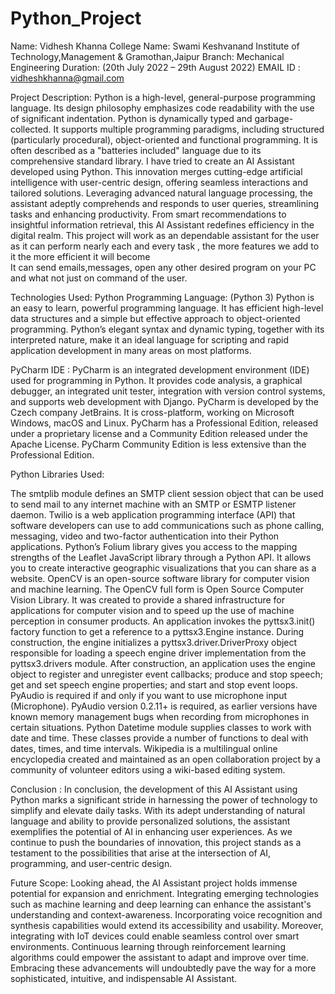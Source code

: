 # Python_Project
Name: Vidhesh Khanna
College Name: Swami Keshvanand Institute of Technology,Management & Gramothan,Jaipur
Branch: Mechanical Engineering
Duration: (20th July 2022 – 29th August 2022)
EMAIL ID : vidheshkhanna@gmail.com


Project Description: 
Python is a high-level, general-purpose programming language. Its design philosophy emphasizes code readability with the use of significant indentation.
Python is dynamically typed and garbage-collected. It supports multiple programming paradigms, including structured (particularly procedural), object-oriented and functional programming. It is often described as a "batteries included" language due to its comprehensive standard library.
I have tried to create an AI Assistant developed using Python. This innovation merges cutting-edge artificial intelligence with user-centric design, offering seamless interactions and tailored solutions. Leveraging advanced natural language processing, the assistant adeptly comprehends and responds to user queries, streamlining tasks and enhancing productivity. From smart recommendations to insightful information retrieval, this AI Assistant redefines efficiency in the digital realm.
This project will work as an dependable assistant for the user as it can perform nearly each and every task , the more features we add to it the more efficient it will become  
It can send emails,messages, open any other desired program on your PC and what not just on command of the user.


Technologies Used:
Python Programming Language: (Python 3)
Python is an easy to learn, powerful programming language. It has efficient high-level data structures and a simple but effective approach to object-oriented programming. Python’s elegant syntax and dynamic typing, together with its interpreted nature, make it an ideal language for scripting and rapid application development in many areas on most platforms.

PyCharm IDE : 
PyCharm is an integrated development environment (IDE) used for programming in Python. It provides code analysis, a graphical debugger, an integrated unit tester, integration with version control systems, and supports web development with Django. PyCharm is developed by the Czech company JetBrains.
It is cross-platform, working on Microsoft Windows, macOS and Linux. PyCharm has a Professional Edition, released under a proprietary license and a Community Edition released under the Apache License. PyCharm Community Edition is less extensive than the Professional Edition.

Python Libraries Used:

The smtplib module defines an SMTP client session object that can be used to send mail to any internet machine with an SMTP or ESMTP listener daemon.
Twilio is a web application programming interface (API) that software developers can use to add communications such as phone calling, messaging, video and two-factor authentication into their Python applications.
Python’s Folium library gives you access to the mapping strengths of the Leaflet JavaScript library through a Python API. It allows you to create interactive geographic visualizations that you can share as a website.
OpenCV is an open-source software library for computer vision and machine learning. The OpenCV full form is Open Source Computer Vision Library. It was created to provide a shared infrastructure for applications for computer vision and to speed up the use of machine perception in consumer products.
An application invokes the pyttsx3.init() factory function to get a reference to a pyttsx3.Engine instance. During construction, the engine initializes a pyttsx3.driver.DriverProxy object responsible for loading a speech engine driver implementation from the pyttsx3.drivers module. After construction, an application uses the engine object to register and unregister event callbacks; produce and stop speech; get and set speech engine properties; and start and stop event loops.
PyAudio is required if and only if you want to use microphone input (Microphone). PyAudio version 0.2.11+ is required, as earlier versions have known memory management bugs when recording from microphones in certain situations.
Python Datetime module supplies classes to work with date and time. These classes provide a number of functions to deal with dates, times, and time intervals.
Wikipedia is a multilingual online encyclopedia created and maintained as an open collaboration project by a community of volunteer editors using a wiki-based editing system.

 Conclusion :
           In conclusion, the development of this AI Assistant using Python marks a significant stride in harnessing the power of technology to simplify and elevate daily tasks. With its adept understanding of natural language and ability to provide personalized solutions, the assistant exemplifies the potential of AI in enhancing user experiences. As we continue to push the boundaries of innovation, this project stands as a testament to the possibilities that arise at the intersection of AI, programming, and user-centric design.


Future Scope:
Looking ahead, the AI Assistant project holds immense potential for expansion and enrichment. Integrating emerging technologies such as machine learning and deep learning can enhance the assistant's understanding and context-awareness. Incorporating voice recognition and synthesis capabilities would extend its accessibility and usability. Moreover, integrating with IoT devices could enable seamless control over smart environments. Continuous learning through reinforcement learning algorithms could empower the assistant to adapt and improve over time. Embracing these advancements will undoubtedly pave the way for a more sophisticated, intuitive, and indispensable AI Assistant.



